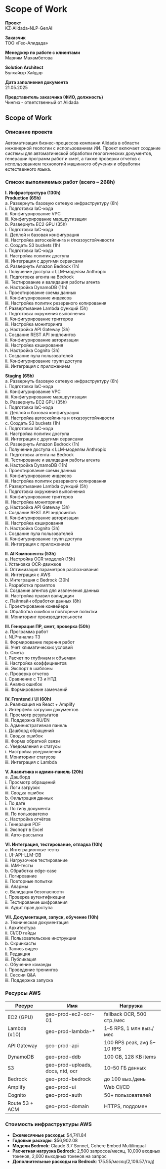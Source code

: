 # Scope of Work

**Проект**  
KZ-Alidada-NLP-GenAI  

**Заказчик**  
ТОО «Гео-Алидада»  

**Менеджер по работе с клиентами**  
Мариям Махамбетова  

**Solution Architect**  
Булхайыр Хайдар  

**Дата заполнения документа**  
21.05.2025  

**Представитель заказчика (ФИО, должность)**  
Чингиз - ответственный от Alidada  

## Scope of Work

### Описание проекта  
Автоматизация бизнес-процессов компании Alidada в области инженерной геологии с использованием ИИ. Проект включает создание системы для автоматической обработки геологических документов, генерации программ работ и смет, а также проверки отчетов с использованием технологий машинного обучения и обработки естественного языка.

### Список выполняемых работ (всего – 268h)

**I. Инфраструктура (130h)**  
   **Production (65h)**  
   a. Развернуть базовую сетевую инфраструктуру (6h)  
      i. Подготовка IaC-кода  
      ii. Конфигурирование VPC  
      iii. Конфигурирование маршрутизации  
   b. Развернуть EC2 GPU (35h)  
      i. Подготовка IaC-кода  
      ii. Деплой и базовая конфигурация  
      iii. Настройка автоскейлинга и отказоустойчивости  
   c. Создать S3 buckets (1h)  
      i. Подготовка IaC-кода  
      ii. Настройка политик доступа  
      iii. Интеграция с другими сервисами  
   d. Развернуть Amazon Bedrock (1h)  
      i. Получение доступа к LLM-моделям Anthropic  
      ii. Подготовка агента на Bedrock  
      iii. Тестирование и валидация работы агента  
   e. Настройка DynamoDB (11h)  
      i. Проектирование схемы данных  
      ii. Конфигурирование индексов  
      iii. Настройка политик резервного копирования  
   f. Развертывание Lambda функций (5h)  
      i. Подготовка окружения выполнения  
      ii. Конфигурирование триггеров  
      iii. Настройка мониторинга  
   g. Настройка API Gateway (3h)  
      i. Создание REST API эндпоинтов  
      ii. Конфигурирование авторизации  
      iii. Настройка кэширования  
   h. Настройка Cognito (3h)  
      i. Создание пула пользователей  
      ii. Конфигурирование групп доступа  
      iii. Интеграция с приложением  

   **Staging (65h)**  
   a. Развернуть базовую сетевую инфраструктуру (6h)  
      i. Подготовка IaC-кода  
      ii. Конфигурирование VPC  
      iii. Конфигурирование маршрутизации  
   b. Развернуть EC2 GPU (35h)  
      i. Подготовка IaC-кода  
      ii. Деплой и базовая конфигурация  
      iii. Настройка автоскейлинга и отказоустойчивости  
   c. Создать S3 buckets (1h)  
      i. Подготовка IaC-кода  
      ii. Настройка политик доступа  
      iii. Интеграция с другими сервисами  
   d. Развернуть Amazon Bedrock (1h)  
      i. Получение доступа к LLM-моделям Anthropic  
      ii. Подготовка агента на Bedrock  
      iii. Тестирование и валидация работы агента  
   e. Настройка DynamoDB (11h)  
      i. Проектирование схемы данных  
      ii. Конфигурирование индексов  
      iii. Настройка политик резервного копирования  
   f. Развертывание Lambda функций (5h)  
      i. Подготовка окружения выполнения  
      ii. Конфигурирование триггеров  
      iii. Настройка мониторинга  
   g. Настройка API Gateway (3h)  
      i. Создание REST API эндпоинтов  
      ii. Конфигурирование авторизации  
      iii. Настройка кэширования  
   h. Настройка Cognito (3h)  
      i. Создание пула пользователей  
      ii. Конфигурирование групп доступа  
      iii. Интеграция с приложением  

**II. AI Компоненты (53h)**  
   a. Настройка OCR-моделей (15h)  
      i. Установка OCR-движков  
      ii. Оптимизация параметров распознавания  
      iii. Интеграция с AWS  
   b. Интеграция с Bedrock (30h)  
      i. Разработка промптов  
      ii. Создание агентов для извлечения данных  
      iii. Настройка правил валидации  
   c. Пайплайн обработки данных (8h)  
      i. Проектирование конвейера  
      ii. Обработка ошибок и повторные попытки  
      iii. Мониторинг производительности  

**III. Генерация ПР, смет, проверка (50h)**  
   a. Программа работ  
      i. NLP-анализ ТЗ  
      ii. Формирование перечня работ  
      iii. Учет климатических условий  
   b. Смета  
      i. Расчет по глубинам и объемам  
      ii. Настройка коэффициентов  
      iii. Экспорт в шаблоны  
   c. Проверка отчетов  
      i. Сравнение с ТЗ и НТД  
      ii. Анализ ошибок  
      iii. Формирование замечаний  

**IV. Frontend / UI (60h)**  
   a. Реализация на React + Amplify  
      i. Интерфейс загрузки документов  
      ii. Просмотр результатов  
      iii. Поддержка RU/EN  
   b. Административная панель  
      i. Дашборд обращений  
      ii. Сводка ошибок  
      iii. Форма обратной связи  
   c. Уведомления и статусы  
      i. Настройка уведомлений  
      ii. Мониторинг статусов  
      iii. Интеграция с Lambda  

**V. Аналитика и админ-панель (20h)**  
   a. Дашборд  
      i. Просмотр обращений  
      ii. Логи загрузок  
      iii. Сводка ошибок  
   b. Фильтрация данных  
      i. По дате  
      ii. По типу документа  
      iii. По пользователю  
   c. Настройка отчётов  
      i. Генерация PDF  
      ii. Экспорт в Excel  
      iii. Авто-рассылка  

**VI. Интеграция, тестирование, отладка (10h)**  
   a. Интеграционные тесты  
      i. UI–API–LLM–DB  
      ii. Нагрузочное тестирование  
      iii. IAM-тесты  
   b. Обработка edge-case  
      i. Логирование  
      ii. Повторные попытки  
      iii. Алармы  
   c. Валидация безопасности  
      i. Проверка аутентификации  
      ii. Тестирование шифрования  
      iii. Аудит прав доступа  

**VII. Документация, запуск, обучение (10h)**  
   a. Техническая документация  
      i. Архитектура  
      ii. CI/CD гайды  
      iii. Пользовательские инструкции  
   b. Скринкасты  
      i. Запись видео  
      ii. Редакция  
      iii. Публикация  
   c. Обучение команды  
      i. Проведение тренингов  
      ii. Сессии Q&A  
      iii. Поддержка запуска  

### Ресурсы AWS

| Ресурс | Имя | Нагрузка |
|--------|-----|----------|
| EC2 (GPU) | geo-prod-ec2-ocr-01 | fallback OCR, 500 стр./мес |
| Lambda (x10) | geo-prod-lambda-* | 1–5 RPS, 1 млн выз./мес |
| API Gateway | geo-prod-api | 100 RPS peak, avg 5–10 RPS |
| DynamoDB | geo-prod-ddb | 100 GB, 128 KB items |
| S3 | geo-prod-uploads, docs, ntd, ocr | 10–50 ГБ данных |
| Bedrock | geo-prod-bedrock | до 100 выз./день |
| Amplify | geo-prod-ui | Web CI/CD |
| Cognito | geo-prod-auth | 50+ пользователей |
| Route 53 + ACM | geo-prod-domain | HTTPS, поддомен |

### Стоимость инфраструктуры AWS
- **Ежемесячные расходы**: $4,741.84
- **Годовые расходы**: $56,902.08
- **Модели Bedrock**: Claude 3.7 Sonnet, Cohere Embed Multilingual
- **Расчетная нагрузка Bedrock**: 2,500 запросов/месяц, 10,000 входных токенов, 2,000 выходных токенов на запрос
- **Дополнительные расходы на Bedrock**: $175.55/месяц ($2,106.57/год)
